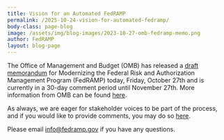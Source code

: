 ```yaml
---
title: Vision for an Automated FedRAMP
permalink: /2025-10-24-vision-for-automated-fedramp/
body-class: page-blog
image: /assets/img/blog-images/2023-10-27-omb-fedramp-memo.png
author: FedRAMP
layout: blog-page
---
```

The Office of Management and Budget (OMB) has released a <a href="https://www.cio.gov/assets/files/resources/FedRAMP-updated-draft-guidance-2023.pdf" target="_blank" rel="noopener noreferrer">draft memorandum</a> for Modernizing the Federal Risk and Authorization Management Program (FedRAMP) today, Friday, October 27th and is currently in a 30-day comment period until November 27th. More information from OMB can be found <a href="https://www.whitehouse.gov/omb/briefing-room/2023/10/27/office-of-management-and-budget-releases-draft-memorandum-for-modernizing-the-federal-risk-and-authorization-management-program-fedramp/" target="_blank" rel="noopener noreferrer">here</a>.

As always, we are eager for stakeholder voices to be part of the process, and if you would like to provide comments, you may do so <a href="https://www.federalregister.gov/documents/2023/10/27/2023-23839/request-for-comments-on-updated-guidance-for-modernizing-the-federal-risk-authorization-management" target="_blank" rel="noopener noreferrer">here</a>.

Please email <a href="mailto:info@fedramp.gov">info@fedramp.gov</a> if you have any questions. 
